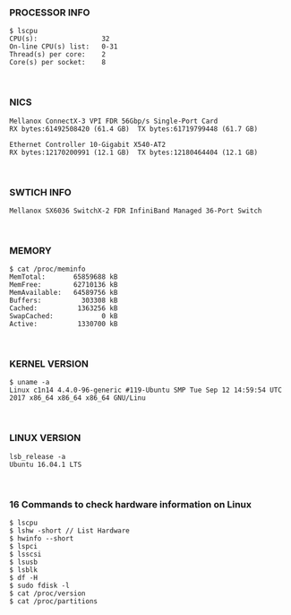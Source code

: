 ### PROCESSOR INFO
```
$ lscpu
CPU(s):                32
On-line CPU(s) list:   0-31
Thread(s) per core:    2
Core(s) per socket:    8
```

<br>

### NICS
```
Mellanox ConnectX-3 VPI FDR 56Gbp/s Single-Port Card
RX bytes:61492508420 (61.4 GB)  TX bytes:61719799448 (61.7 GB)

Ethernet Controller 10-Gigabit X540-AT2
RX bytes:12170200991 (12.1 GB)  TX bytes:12180464404 (12.1 GB)

```

<br>

### SWTICH INFO
```
Mellanox SX6036 SwitchX-2 FDR InfiniBand Managed 36-Port Switch
```

<br>

### MEMORY
```
$ cat /proc/meminfo
MemTotal:       65859688 kB
MemFree:        62710136 kB
MemAvailable:   64589756 kB
Buffers:          303308 kB
Cached:          1363256 kB
SwapCached:            0 kB
Active:          1330700 kB
```

<br>

### KERNEL VERSION
```
$ uname -a
Linux c1n14 4.4.0-96-generic #119-Ubuntu SMP Tue Sep 12 14:59:54 UTC 2017 x86_64 x86_64 x86_64 GNU/Linu
```

<br>

### LINUX VERSION
```
lsb_release -a
Ubuntu 16.04.1 LTS
```

<br>

### 16 Commands to check hardware information on Linux

```
$ lscpu
$ lshw -short // List Hardware
$ hwinfo --short
$ lspci
$ lsscsi
$ lsusb
$ lsblk
$ df -H
$ sudo fdisk -l
$ cat /proc/version
$ cat /proc/partitions
```
